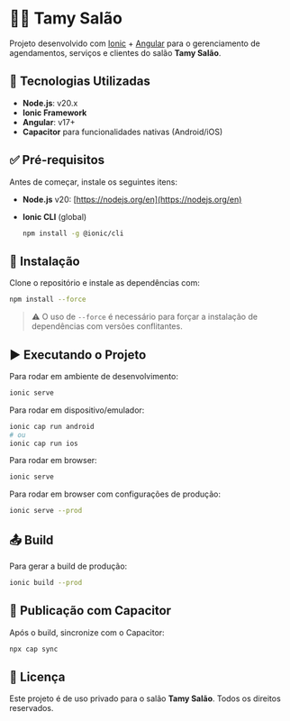# 💇‍♀️ Tamy Salão

Projeto desenvolvido com [Ionic](https://ionicframework.com/) + [Angular](https://angular.io/) para o gerenciamento de agendamentos, serviços e clientes do salão **Tamy Salão**.

## 🧰 Tecnologias Utilizadas

* **Node.js**: v20.x
* **Ionic Framework**
* **Angular**: v17+
* **Capacitor** para funcionalidades nativas (Android/iOS)

## ✅ Pré-requisitos

Antes de começar, instale os seguintes itens:

* **Node.js** v20: [https://nodejs.org/en](https://nodejs.org/en)
* **Ionic CLI** (global)

  ```bash
  npm install -g @ionic/cli
  ```

## 📆 Instalação

Clone o repositório e instale as dependências com:

```bash
npm install --force
```

> ⚠️ O uso de `--force` é necessário para forçar a instalação de dependências com versões conflitantes.

## ▶️ Executando o Projeto

Para rodar em ambiente de desenvolvimento:

```bash
ionic serve
```

Para rodar em dispositivo/emulador:

```bash
ionic cap run android
# ou
ionic cap run ios
```

Para rodar em browser:

```bash
ionic serve
```

Para rodar em browser com configurações de produção:

```bash
ionic serve --prod
```

## 📤 Build

Para gerar a build de produção:

```bash
ionic build --prod
```

## 📲 Publicação com Capacitor

Após o build, sincronize com o Capacitor:

```bash
npx cap sync
```

## 📝 Licença

Este projeto é de uso privado para o salão **Tamy Salão**. Todos os direitos reservados.
